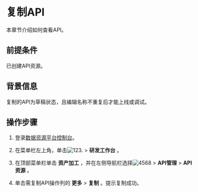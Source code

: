复制API 
==========================

本章节介绍如何查看API。

前提条件 
-------------------------

已创建API资源。

背景信息 
-------------------------

复制的API为草稿状态，且编辑名称不重复后才能上线或调试。

操作步骤 
-------------------------

1. 登录[数据资源平台控制台](https://dataq.console.aliyun.com)。

   

2. 在菜单栏左上角，单击![123.](https://static-aliyun-doc.oss-accelerate.aliyuncs.com/assets/img/zh-CN/3117223261/p280931.png) \> **研发工作台** 。

   

3. 在顶部菜单栏单击 **资产加工** ，并在左侧导航栏选择![4568](https://static-aliyun-doc.oss-accelerate.aliyuncs.com/assets/img/zh-CN/2197223261/p280933.png) \> **API管理** \> **API资源** 。

   

4. 单击需复制API操作列的 **更多** \> **复制** 。提示复制成功。

   



